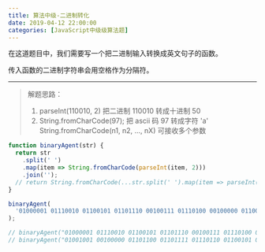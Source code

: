 ```yaml
---
title: 算法中级-二进制转化
date: 2019-04-12 22:00:00
categories: [JavaScript中级级算法题]
---
```


在这道题目中，我们需要写一个把二进制输入转换成英文句子的函数。

传入函数的二进制字符串会用空格作为分隔符。

---

> 解题思路：
>
> 1. parseInt(110010, 2) 把二进制 110010 转成十进制 50
> 2. String.fromCharCode(97); 把 ascii 码 97 转成字符 'a'
>    String.fromCharCode(n1, n2, ..., nX) 可接收多个参数

```js
function binaryAgent(str) {
  return str
    .split(' ')
    .map(item => String.fromCharCode(parseInt(item, 2)))
    .join('');
  // return String.fromCharCode(...str.split(' ').map(item => parseInt(item,2)));
}

binaryAgent(
  '01000001 01110010 01100101 01101110 00100111 01110100 00100000 01100010 01101111 01101110 01100110 01101001 01110010 01100101 01110011 00100000 01100110 01110101 01101110 00100001 00111111',
);

// binaryAgent("01000001 01110010 01100101 01101110 00100111 01110100 00100000 01100010 01101111 01101110 01100110 01101001 01110010 01100101 01110011 00100000 01100110 01110101 01101110 00100001 00111111")应该返回 "Aren't bonfires fun!?"。
// binaryAgent("01001001 00100000 01101100 01101111 01110110 01100101 00100000 01000110 01110010 01100101 01100101 01000011 01101111 01100100 01100101 01000011 01100001 01101101 01110000 00100001")应该返回 "I love FreeCodeCamp!"。
```
